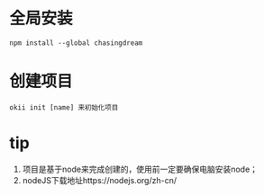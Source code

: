 # 全局安装
```
npm install --global chasingdream
```

# 创建项目
```
okii init [name] 来初始化项目
```

# tip
1. 项目是基于node来完成创建的，使用前一定要确保电脑安装node；
2. nodeJS下载地址https://nodejs.org/zh-cn/